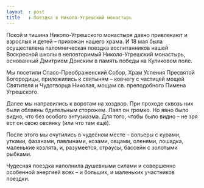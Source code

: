 ```yaml
---
layout  : post
title   : Поездка в Николо-Угрешский монастырь
---
```

Покой и тишина Николо-Угрешского монастыря давно привлекают и взрослых и детей &ndash; прихожан нашего храма. И 18 мая была осуществлена паломническая поездка воспитанников нашей Воскресной школы в неповторимый Николо-Угрешский монастырь, основанный Дмитрием Донским в память победы на Куликовом поле.

Мы посетили Спасо-Преображенский Собор, Храм Успения Пресвятой Богородицы, приложились к святыням &ndash; ковчегу с частицей мощей Святителя и Чудотворца Николая, мощам св. преподобного Пимена Угрешского.

Далее мы направились к воротам на хоздвор. При проходе сквозь них были облаяны бдительным сторожем. Лаял он громко. Но явно было видно, что без особого энтузиазма. Для того, чтобы было видно &ndash; не зря ест он свою овсянку (или что там ещё).

После этого мы очутились в чудесном месте &ndash; вольеры с курами, утками, фазанами, павлинами, козами, овцами, оленями, лошадка, маленькие козлята, и, разумеется, страусы, бассейн с золотыми рыбками.

Чудесная поездка наполнила душевными силами и совершенно особенной энергией всех &ndash; и больших, и маленьких участников поездки.